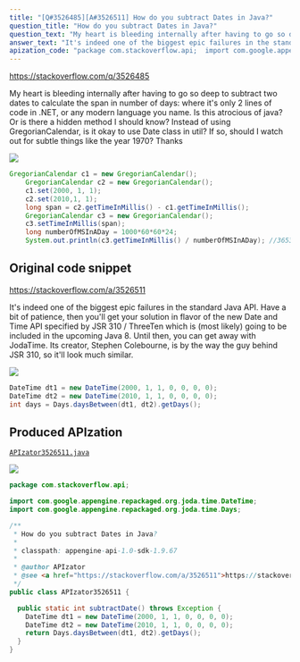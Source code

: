 ```yaml
---
title: "[Q#3526485][A#3526511] How do you subtract Dates in Java?"
question_title: "How do you subtract Dates in Java?"
question_text: "My heart is bleeding internally after having to go so deep to subtract two dates to calculate the span in number of days: where it's only 2 lines of code in .NET, or any modern language you name. Is this atrocious of java? Or is there a hidden method I should know? Instead of using GregorianCalendar, is it okay to use Date class in util? If so, should I watch out for subtle things like the year 1970? Thanks"
answer_text: "It's indeed one of the biggest epic failures in the standard Java API. Have a bit of patience, then you'll get your solution in flavor of the new Date and Time API specified by JSR 310 / ThreeTen which is (most likely) going to be included in the upcoming Java 8. Until then, you can get away with JodaTime. Its creator, Stephen Colebourne, is by the way the guy behind JSR 310, so it'll look much similar."
apization_code: "package com.stackoverflow.api;  import com.google.appengine.repackaged.org.joda.time.DateTime; import com.google.appengine.repackaged.org.joda.time.Days;  /**  * How do you subtract Dates in Java?  *  * classpath: appengine-api-1.0-sdk-1.9.67  *  * @author APIzator  * @see <a href=\"https://stackoverflow.com/a/3526511\">https://stackoverflow.com/a/3526511</a>  */ public class APIzator3526511 {    public static int subtractDate() throws Exception {     DateTime dt1 = new DateTime(2000, 1, 1, 0, 0, 0, 0);     DateTime dt2 = new DateTime(2010, 1, 1, 0, 0, 0, 0);     return Days.daysBetween(dt1, dt2).getDays();   } }"
---
```


https://stackoverflow.com/q/3526485

My heart is bleeding internally after having to go so deep to subtract two dates to calculate the span in number of days:
where it&#x27;s only 2 lines of code in .NET, or any modern language you name.
Is this atrocious of java? Or is there a hidden method I should know?
Instead of using GregorianCalendar, is it okay to use Date class in util? If so, should I watch out for subtle things like the year 1970?
Thanks


<div class="code-logo"><img src="/stackoverflow.png" /></div>

```java
GregorianCalendar c1 = new GregorianCalendar();
    GregorianCalendar c2 = new GregorianCalendar();
    c1.set(2000, 1, 1);
    c2.set(2010,1, 1);
    long span = c2.getTimeInMillis() - c1.getTimeInMillis();
    GregorianCalendar c3 = new GregorianCalendar();
    c3.setTimeInMillis(span);
    long numberOfMSInADay = 1000*60*60*24;
    System.out.println(c3.getTimeInMillis() / numberOfMSInADay); //3653
```


## Original code snippet

https://stackoverflow.com/a/3526511

It&#x27;s indeed one of the biggest epic failures in the standard Java API. Have a bit of patience, then you&#x27;ll get your solution in flavor of the new Date and Time API specified by JSR 310 / ThreeTen which is (most likely) going to be included in the upcoming Java 8.
Until then, you can get away with JodaTime.
Its creator, Stephen Colebourne, is by the way the guy behind JSR 310, so it&#x27;ll look much similar.

<div class="code-logo"><img src="/stackoverflow.png" /></div>

```java
DateTime dt1 = new DateTime(2000, 1, 1, 0, 0, 0, 0);
DateTime dt2 = new DateTime(2010, 1, 1, 0, 0, 0, 0);
int days = Days.daysBetween(dt1, dt2).getDays();
```

## Produced APIzation

[`APIzator3526511.java`](https://github.com/pasqualesalza/apization/raw/main/data/search/APIzator3526511.java)

<div class="code-logo"><img src="/apizator.png" /></div>

```java
package com.stackoverflow.api;

import com.google.appengine.repackaged.org.joda.time.DateTime;
import com.google.appengine.repackaged.org.joda.time.Days;

/**
 * How do you subtract Dates in Java?
 *
 * classpath: appengine-api-1.0-sdk-1.9.67
 *
 * @author APIzator
 * @see <a href="https://stackoverflow.com/a/3526511">https://stackoverflow.com/a/3526511</a>
 */
public class APIzator3526511 {

  public static int subtractDate() throws Exception {
    DateTime dt1 = new DateTime(2000, 1, 1, 0, 0, 0, 0);
    DateTime dt2 = new DateTime(2010, 1, 1, 0, 0, 0, 0);
    return Days.daysBetween(dt1, dt2).getDays();
  }
}

```